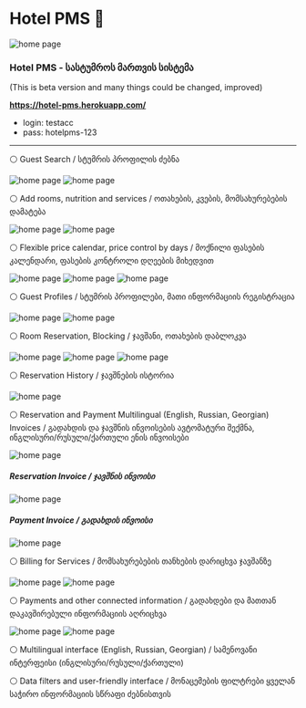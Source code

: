 # Hotel PMS 🏢

![home page](media/home.png)

### Hotel PMS - სასტუმროს მართვის სისტემა
(This is beta version and many things could be changed, improved)

**https://hotel-pms.herokuapp.com/**
 - login: testacc
 - pass: hotelpms-123


---
⚪️ Guest Search / სტუმრის პროფილის ძებნა

![home page](media/search.png)
![home page](media/nothing.png)  

⚪️ Add rooms, nutrition and services / ოთახების, კვების, მომსახურებების დამატება

![home page](media/rooms.png)
![home page](media/services.png)

⚪️ Flexible price calendar, price control by days / მოქნილი ფასების კალენდარი, ფასების კონტროლი დღეების მიხედვით 

![home page](media/price-calendar.png)
![home page](media/price-calendar-1.png)
![home page](media/price-calendar-2.png)

⚪️ Guest Profiles / სტუმრის პროფილები, მათი ინფორმაციის რეგისტრაცია

![home page](media/guests.png)
![home page](media/guests-1.png)

⚪️ Room Reservation, Blocking / ჯავშანი, ოთახების დაბლოკვა

![home page](media/reservations.png)
![home page](media/reservations-1.png)
![home page](media/reservations-2.png)

⚪️ Reservation History / ჯავშნების ისტორია

![home page](media/reservations-history.png)

⚪️ Reservation and Payment Multilingual (English, Russian, Georgian) Invoices / გადახდის და ჯავშნის ინვოისების ავტომატური შექმნა, ინგლისური/რუსული/ქართული ენის ინვოისები

![home page](media/invoices.png)

##### Reservation Invoice / ჯავშნის ინვოისი

![home page](media/proforma.png)

##### Payment Invoice / გადახდის ინვოისი

![home page](media/commercial.png)

⚪️ Billing for Services / მომსახურებების თანხების დარიცხვა ჯავშანზე

![home page](media/billing.png)
![home page](media/new-billing.png)

⚪️ Payments and other connected information /  გადახდები და მათთან დაკავშირებული ინფორმაციის აღრიცხვა

![home page](media/payments.png)
![home page](media/new-payment.png)

⚪️ Multilingual interface (English, Russian, Georgian) / სამენოვანი ინტერფეისი (ინგლისური/რუსული/ქართული)

⚪️ Data filters and user-friendly interface / მონაცემების ფილტრები ყველან საჭირო ინფორმაციის სწრაფი ძებნისთვის
